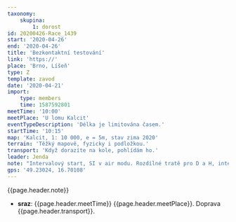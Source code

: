 ```yaml
---
taxonomy:
    skupina:
        1: dorost
id: 20200426-Race_1439
start: '2020-04-26'
end: '2020-04-26'
title: 'Bezkontaktní testování'
link: 'https://'
place: 'Brno, Líšeň'
type: Z
template: zavod
date: '2020-04-21'
import:
    type: members
    time: 1587592801
meetTime: '10:00'
meetPlace: 'U lomu Kalcit'
eventTypeDescription: 'Délka je limitována časem.'
startTime: '10:15'
map: 'Kalcit, 1: 10 000, e = 5m, stav zima 2020'
terrain: 'Těžký mapově, fyzicky i podložkou.'
transport: 'Když dorazíte na kole, pohlídám ho.'
leader: Jenda
note: "Intervalový start, SI v air modu. Rozdílné tratě pro D a H, intervaly 5 minut\r\n\r\nUrčeno pro dorostence  a případně i eliťáky ZBM (aby nás nebylo moc). Pokud byste mohli jen odpoledne, napište to do přihlášky v členské sekci."
gps: '49.23024, 16.70108'
---
```

{{page.header.note}}
* **sraz**: {{page.header.meetTime}} {{page.header.meetPlace}}. Doprava {{page.header.transport}}.
